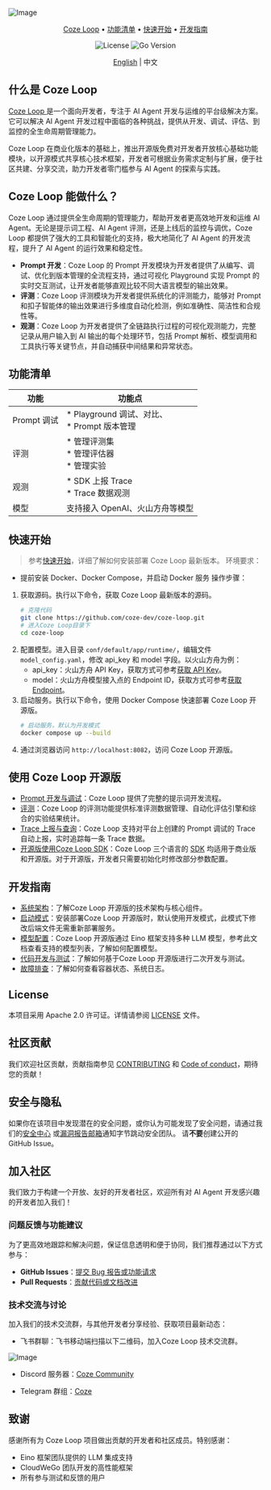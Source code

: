![Image](https://p9-arcosite.byteimg.com/tos-cn-i-goo7wpa0wc/11faa43b83754c089d2ec953306d3e63~tplv-goo7wpa0wc-image.image)

<div align="center">
<p>
  <a href="#什么是-coze-loop">Coze Loop</a> •
  <a href="#功能清单">功能清单</a> •
  <a href="#快速开始">快速开始</a> •
  <a href="#开发指南">开发指南</a>
</p>
<p>
  <img alt="License" src="https://img.shields.io/badge/license-apache2.0-blue.svg">
  <img alt="Go Version" src="https://img.shields.io/badge/go-%3E%3D%201.23.4-blue">
</p>

[English](README.md) | 中文

</div>

## 什么是 Coze Loop

[Coze Loop ](https://www.coze.cn/loop) 是一个面向开发者，专注于 AI Agent 开发与运维的平台级解决方案。 它可以解决 AI Agent 开发过程中面临的各种挑战，提供从开发、调试、评估、到监控的全生命周期管理能力。

Coze Loop 在商业化版本的基础上，推出开源版免费对开发者开放核心基础功能模块，以开源模式共享核心技术框架，开发者可根据业务需求定制与扩展，便于社区共建、分享交流，助力开发者零门槛参与 AI Agent 的探索与实践。

## Coze Loop 能做什么？
Coze Loop 通过提供全生命周期的管理能力，帮助开发者更高效地开发和运维 AI Agent。无论是提示词工程、AI Agent 评测，还是上线后的监控与调优，Coze Loop 都提供了强大的工具和智能化的支持，极大地简化了 AI Agent 的开发流程，提升了 AI Agent 的运行效果和稳定性。

* **Prompt 开发**：Coze Loop 的 Prompt 开发模块为开发者提供了从编写、调试、优化到版本管理的全流程支持，通过可视化 Playground 实现 Prompt 的实时交互测试，让开发者能够直观比较不同大语言模型的输出效果。
* **评测**：Coze Loop 评测模块为开发者提供系统化的评测能力，能够对 Prompt 和扣子智能体的输出效果进行多维度自动化检测，例如准确性、简洁性和合规性等。
* **观测**：Coze Loop 为开发者提供了全链路执行过程的可视化观测能力，完整记录从用户输入到 AI 输出的每个处理环节，包括 Prompt 解析、模型调用和工具执行等关键节点，并自动捕获中间结果和异常状态。

## 功能清单

| **功能** | **功能点** |
| --- | --- |
| Prompt 调试 | * Playground 调试、对比、 <br> * Prompt 版本管理 |
| 评测 | * 管理评测集 <br> * 管理评估器 <br> * 管理实验 |
| 观测 | * SDK 上报 Trace <br> * Trace 数据观测 |
| 模型 | 支持接入 OpenAI、火山方舟等模型 |

## 快速开始
> 参考[快速开始](https://github.com/coze-dev/coze-loop/wiki/2.-%E5%BF%AB%E9%80%9F%E5%BC%80%E5%A7%8B)，详细了解如何安装部署 Coze Loop 最新版本。
环境要求：
* 提前安装 Docker、Docker Compose，并启动 Docker 服务
操作步骤：
1. 获取源码。执行以下命令，获取 Coze Loop 最新版本的源码。
   ```Bash
   # 克隆代码
   git clone https://github.com/coze-dev/coze-loop.git
   # 进入Coze Loop目录下
   cd coze-loop
   ```
2. 配置模型。进入目录 `conf/default/app/runtime/`，编辑文件 `model_config.yaml`，修改 api_key 和 model 字段。以火山方舟为例：
   * api_key：火山方舟 API Key，获取方式可参考[获取 API Key](Keyhttps://www.volcengine.com/docs/82379/1541594)。
   * model：火山方舟模型接入点的 Endpoint ID，获取方式可参考[获取 Endpoint](https://www.volcengine.com/docs/82379/1099522)。
3. 启动服务。执行以下命令，使用 Docker Compose 快速部署 Coze Loop 开源版。
   ```Bash
   # 启动服务，默认为开发模式
   docker compose up --build
   ```
4. 通过浏览器访问 `http://localhost:8082`，访问 Coze Loop 开源版。

## 使用 Coze Loop 开源版

* [Prompt 开发与调试](https://loop.coze.cn/open/docs/cozeloop/create-prompt)：Coze Loop 提供了完整的提示词开发流程。
* [评测](https://loop.coze.cn/open/docs/cozeloop/evaluation-quick-start)：Coze Loop 的评测功能提供标准评测数据管理、自动化评估引擎和综合的实验结果统计。
* [Trace 上报与查询](https://loop.coze.cn/open/docs/cozeloop/trace_integrate)：Coze Loop 支持对平台上创建的 Prompt 调试的 Trace 自动上报，实时追踪每一条 Trace 数据。
* [开源版使用Coze Loop SDK](https://github.com/coze-dev/coze-loop/wiki/8.-%E5%BC%80%E6%BA%90%E7%89%88%E4%BD%BF%E7%94%A8-CozeLoop-SDK)：Coze Loop 三个语言的 [SDK](https://loop.coze.cn/open/docs/cozeloop/sdk) 均适用于商业版和开源版。对于开源版，开发者只需要初始化时修改部分参数配置。

## 开发指南

* [系统架构](https://github.com/coze-dev/coze-loop/wiki/3.-%E7%B3%BB%E7%BB%9F%E6%9E%B6%E6%9E%84)：了解Coze Loop 开源版的技术架构与核心组件。
* [启动模式](https://github.com/coze-dev/coze-loop/wiki/4.-%E6%9C%8D%E5%8A%A1%E5%90%AF%E5%8A%A8%E6%A8%A1%E5%BC%8F)：安装部署Coze Loop 开源版时，默认使用开发模式，此模式下修改后端文件无需重新部署服务。
* [模型配置](https://github.com/coze-dev/coze-loop/wiki/5.-%E6%A8%A1%E5%9E%8B%E9%85%8D%E7%BD%AE)：Coze Loop 开源版通过 Eino 框架支持多种 LLM 模型，参考此文档查看支持的模型列表，了解如何配置模型。
* [代码开发与测试](https://github.com/coze-dev/coze-loop/wiki/6.-%E4%BB%A3%E7%A0%81%E5%BC%80%E5%8F%91%E4%B8%8E%E6%B5%8B%E8%AF%95)：了解如何基于Coze Loop 开源版进行二次开发与测试。
* [故障排查](https://github.com/coze-dev/coze-loop/wiki/7.-%E6%95%85%E9%9A%9C%E6%8E%92%E6%9F%A5)：了解如何查看容器状态、系统日志。

## License

本项目采用 Apache 2.0 许可证。详情请参阅 [LICENSE](LICENSE) 文件。

## 社区贡献
我们欢迎社区贡献，贡献指南参见 [CONTRIBUTING](CONTRIBUTING.md) 和 [Code of conduct](CODE_OF_CONDUCT.md)，期待您的贡献！

## 安全与隐私

如果你在该项目中发现潜在的安全问题，或你认为可能发现了安全问题，请通过我们的[安全中心](https://security.bytedance.com/src) 或[漏洞报告邮箱](sec@bytedance.com)通知字节跳动安全团队。
请**不要**创建公开的 GitHub Issue。

## 加入社区

我们致力于构建一个开放、友好的开发者社区，欢迎所有对 AI Agent 开发感兴趣的开发者加入我们！

### 问题反馈与功能建议
为了更高效地跟踪和解决问题，保证信息透明和便于协同，我们推荐通过以下方式参与：
- **GitHub Issues**：[提交 Bug 报告或功能请求](https://github.com/coze-dev/coze-loop/issues)
- **Pull Requests**：[贡献代码或文档改进](https://github.com/coze-dev/coze-loop/pulls)

### 技术交流与讨论
加入我们的技术交流群，与其他开发者分享经验、获取项目最新动态：

* 飞书群聊：飞书移动端扫描以下二维码，加入Coze Loop 技术交流群。

![Image](https://p9-arcosite.byteimg.com/tos-cn-i-goo7wpa0wc/818dd6ec45d24041873ca101681186c1~tplv-goo7wpa0wc-image.image)

* Discord 服务器：[Coze Community](https://discord.gg/a6YtkysB)

* Telegram 群组：[Coze](https://t.me/+pP9CkPnomDA0Mjgx)

## 致谢
感谢所有为 Coze Loop 项目做出贡献的开发者和社区成员。特别感谢：

* Eino 框架团队提供的 LLM 集成支持
* CloudWeGo 团队开发的高性能框架
* 所有参与测试和反馈的用户
